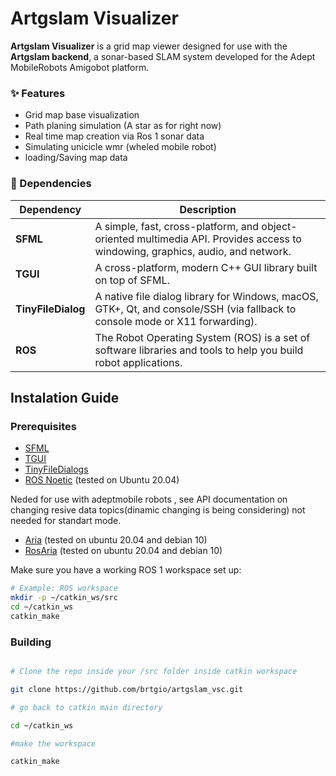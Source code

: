 # Artgslam Visualizer

**Artgslam Visualizer** is a grid map viewer designed for use with the **Artgslam backend**, a sonar-based SLAM system developed for the Adept MobileRobots Amigobot platform.

### ✨ Features

- Grid map base visualization
- Path planing simulation (A star as for right now)
- Real time map creation via Ros 1 sonar data
- Simulating unicicle wmr (wheled mobile robot)
- loading/Saving map data   

### 🔧 Dependencies

| Dependency          | Description                                                                                                                                                   |
|---------------------|---------------------------------------------------------------------------------------------------------------------------------------------------------------|
| **SFML**            | A simple, fast, cross-platform, and object-oriented multimedia API. Provides access to windowing, graphics, audio, and network.                               |
| **TGUI**            | A cross-platform, modern C++ GUI library built on top of SFML.                                                                                                 |
| **TinyFileDialog**  | A native file dialog library for Windows, macOS, GTK+, Qt, and console/SSH (via fallback to console mode or X11 forwarding).                                  |
| **ROS**             | The Robot Operating System (ROS) is a set of software libraries and tools to help you build robot applications.                                               |


## Instalation Guide 

### Prerequisites

- [SFML](https://www.sfml-dev.org/tutorials/2.5/)
- [TGUI](https://tgui.eu/tutorials/0.9/)
- [TinyFileDialogs](https://sourceforge.net/projects/tinyfiledialogs/)
- [ROS Noetic](http://wiki.ros.org/noetic/Installation) (tested on Ubuntu 20.04)

Neded for use with adeptmobile robots , see API documentation on changing resive data topics(dinamic changing is being considering) not needed for standart mode.
- [Aria](https://github.com/cinvesrob/Aria) (tested on ubuntu 20.04 and debian 10)
- [RosAria](https://github.com/amor-ros-pkg/rosaria) (tested on ubuntu 20.04 and debian 10)


Make sure you have a working ROS 1 workspace set up:

```bash
# Example: ROS workspace
mkdir -p ~/catkin_ws/src
cd ~/catkin_ws
catkin_make

```

### Building

```bash

# Clone the repo inside your /src folder inside catkin workspace

git clone https://github.com/brtgio/artgslam_vsc.git

# go back to catkin main directory

cd ~/catkin_ws

#make the workspace

catkin_make
